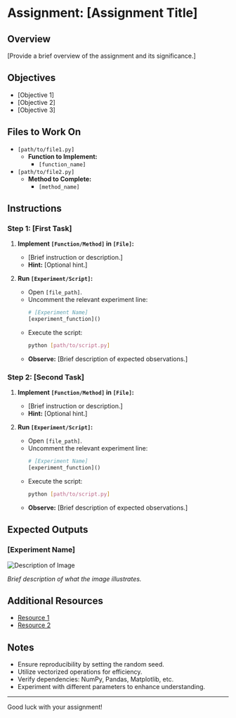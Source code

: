 # Assignment: [Assignment Title]

## Overview

[Provide a brief overview of the assignment and its significance.]

## Objectives

- [Objective 1]
- [Objective 2]
- [Objective 3]

## Files to Work On

- `[path/to/file1.py]`
  - **Function to Implement:**
    - `[function_name]`
- `[path/to/file2.py]`
  - **Method to Complete:**
    - `[method_name]`

## Instructions

### Step 1: [First Task]

1. **Implement `[Function/Method]` in `[File]`:**
   - [Brief instruction or description.]
   - **Hint:** [Optional hint.]

2. **Run `[Experiment/Script]`:**
   - Open `[file_path]`.
   - Uncomment the relevant experiment line:
     ```python
     # [Experiment Name]
     [experiment_function]()
     ```
   - Execute the script:
     ```bash
     python [path/to/script.py]
     ```
   - **Observe:** [Brief description of expected observations.]

### Step 2: [Second Task]

1. **Implement `[Function/Method]` in `[File]`:**
   - [Brief instruction or description.]
   - **Hint:** [Optional hint.]

2. **Run `[Experiment/Script]`:**
   - Open `[file_path]`.
   - Uncomment the relevant experiment line:
     ```python
     # [Experiment Name]
     [experiment_function]()
     ```
   - Execute the script:
     ```bash
     python [path/to/script.py]
     ```
   - **Observe:** [Brief description of expected observations.]

## Expected Outputs

### [Experiment Name]

![Description of Image](images/[assignment_name]/[image_name].png)

*Brief description of what the image illustrates.*

## Additional Resources

- [Resource 1](URL)
- [Resource 2](URL)

## Notes

- Ensure reproducibility by setting the random seed.
- Utilize vectorized operations for efficiency.
- Verify dependencies: NumPy, Pandas, Matplotlib, etc.
- Experiment with different parameters to enhance understanding.

---
Good luck with your assignment!
